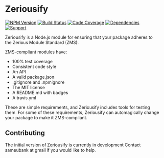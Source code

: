 # Zeriousify

[![NPM Version](https://badge.fury.io/js/zeriousify.png)](http://badge.fury.io/js/zeriousify)
[![Build Status](https://travis-ci.org/zerious/zeriousify.png?branch=master)](https://travis-ci.org/zerious/zeriousify)
[![Code Coverage](https://coveralls.io/repos/zerious/zeriousify/badge.png?branch=master)](https://coveralls.io/r/zerious/zeriousify)
[![Dependencies](https://david-dm.org/zerious/zeriousify.png?theme=shields.io)](https://david-dm.org/zerious/zeriousify)
[![Support](http://img.shields.io/gittip/zerious.png)](https://www.gittip.com/zerious/)

Zeriousify is a Node.js module for ensuring that your package adheres to the Zerious
Module Standard (ZMS).

ZMS-compliant modules have:
 * 100% test coverage
 * Consistent code style
 * An API
 * A valid package.json
 * .gitignore and .npmignore
 * The MIT license
 * A README.md with badges
 * A travis.yml

These are simple requirements, and Zeriousify includes tools for testing them. For
some of these requirements, Zeriousify can automagically change your package to make
it ZMS-compliant.

## Contributing

The initial version of Zeriousify is currently in development
Contact sameubank at gmail if you would like to help.